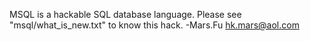 MSQL is a hackable SQL database language.
Please see "msql/what_is_new.txt" to know this hack.
-Mars.Fu hk.mars@aol.com
